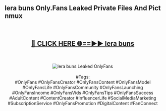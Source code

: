 <h2>lera buns Only.Fans Leaked Private Files And Pict nmux</h2>
<br>
<div align="center">
<h2><a href="https://mediafiles.top/lera_buns" rel="nofollow">🔴 CLICK HERE 🌐==►► lera buns</a></h2>
<br>
<br>
<a href="https://mediafiles.top/lera_buns" rel="nofollow" data-target="animated-image.originalLink"><img src="https://i.ibb.co.com/WyWwxjT/player-gif2.gif" alt="lera buns Leaked OnlyFans" style="max-width: 100%; display: inline-block;" data-target="animated-image.originalImage"></a>
<br><br>
#Tags:
<br>
#OnlyFans #OnlyFansCreator #OnlyFansContent #OnlyFansModel #OnlyFansLife #OnlyFansCommunity #OnlyFansLaunching #OnlyFansIncome #OnlyFansVids #OnlyFansTips #OnlyFansSuccess #AdultContent #ContentCreator #InfluencerLife #SocialMediaMarketing #SubscriptionService #OnlyFansPromotion #DigitalContent #FanConnect
</div>
<br>